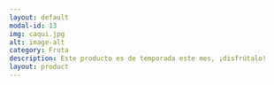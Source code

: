 ```yaml
---
layout: default
modal-id: 13
img: caqui.jpg
alt: image-alt
category: Fruta
description: Este producto es de temporada este mes, ¡disfrútalo!
layout: product
---
```

